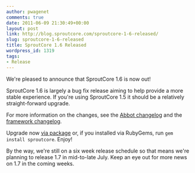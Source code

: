 ```yaml
---
author: pwagenet
comments: true
date: 2011-06-09 21:30:49+00:00
layout: post
link: http://blog.sproutcore.com/sproutcore-1-6-released/
slug: sproutcore-1-6-released
title: SproutCore 1.6 Released
wordpress_id: 1319
tags:
- Release
---
```


We're pleased to announce that SproutCore 1.6 is now out!

SproutCore 1.6 is largely a bug fix release aiming to help provide a more stable experience. If you're using SproutCore 1.5 it should be a relatively straight-forward upgrade.

For more information on the changes, see the [Abbot changelog](https://github.com/sproutcore/abbot/blob/REL-1.6.0/CHANGELOG) and the [framework changelog](https://github.com/sproutcore/sproutcore/blob/REL-1.6.0/CHANGELOG.md).

Upgrade now [via package](http://www.sproutcore.com/install/?redirect=1) or, if you installed via RubyGems, run `gem install sproutcore`. Enjoy!

By the way, we're still on a six week release schedule so that means we're planning to release 1.7 in mid-to-late July. Keep an eye out for more news on 1.7 in the coming weeks.
